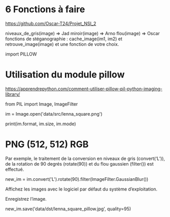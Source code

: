 
# 6 Fonctions à faire
https://github.com/Oscar-T24/Projet_NSI_2


niveaux_de_gris(image) => Jad
miroir(image) => Arno
flou(image) => Oscar
fonctions de stéganographie : cache_image(im1, im2) et
retrouve_image(image)
et une fonction de votre choix.


import PILLOW

# Utilisation du module pillow
https://apprendrepython.com/comment-utiliser-pillow-pil-python-imaging-library/


from PIL import Image, ImageFilter

im = Image.open('data/src/lenna_square.png')

print(im.format, im.size, im.mode)
# PNG (512, 512) RGB


Par exemple, le traitement de la conversion en niveaux de gris (convert(‘L’)), de la rotation de 90 degrés (rotate(90)) et du flou gaussien (filter()) est effectué.

new_im = im.convert('L').rotate(90).filter(ImageFilter.GaussianBlur())

Affichez les images avec le logiciel par défaut du système d’exploitation.

Enregistrez l’image.

new_im.save('data/dst/lenna_square_pillow.jpg', quality=95)




